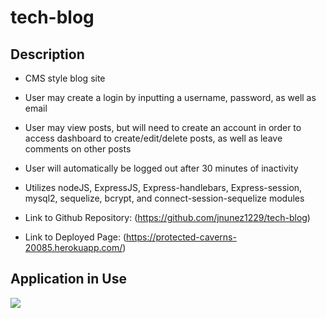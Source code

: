 # tech-blog

## Description

 *  CMS style blog site

 *  User may create a login by inputting a username, password, as well as email

 *  User may view posts, but will need to create an account in order to access dashboard to create/edit/delete posts, as well as leave comments on other posts

 *  User will automatically be logged out after 30 minutes of inactivity

 *  Utilizes nodeJS, ExpressJS, Express-handlebars, Express-session, mysql2, sequelize, bcrypt, and connect-session-sequelize modules

 *  Link to Github Repository: (https://github.com/jnunez1229/tech-blog)
 *  Link to Deployed Page: (https://protected-caverns-20085.herokuapp.com/)
  

## Application in Use

![](public\img\tech-blog.gif)